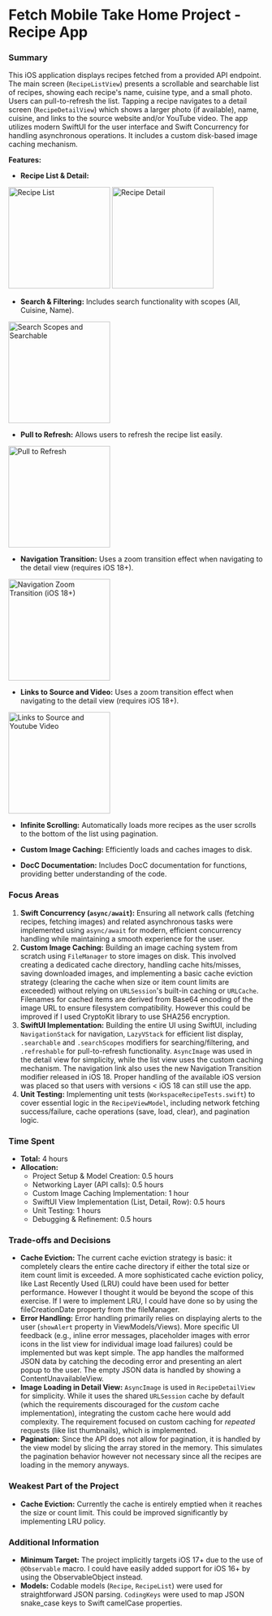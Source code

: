 # Fetch Mobile Take Home Project - Recipe App

### Summary

This iOS application displays recipes fetched from a provided API endpoint. The main screen (`RecipeListView`) presents a scrollable and searchable list of recipes, showing each recipe's name, cuisine type, and a small photo. Users can pull-to-refresh the list. Tapping a recipe navigates to a detail screen (`RecipeDetailView`) which shows a larger photo (if available), name, cuisine, and links to the source website and/or YouTube video. The app utilizes modern SwiftUI for the user interface and Swift Concurrency for handling asynchronous operations. It includes a custom disk-based image caching mechanism.

**Features:**

* **Recipe List & Detail:**

<img src="https://github.com/user-attachments/assets/f118b92d-aa6e-473a-bc56-1eaabf32465e" alt="Recipe List" width="200"> <img src="https://github.com/user-attachments/assets/b3175d48-0195-42b3-bd09-ca095ace7c45" alt="Recipe Detail" width="200">

* **Search & Filtering:** Includes search functionality with scopes (All, Cuisine, Name).
<img src="https://github.com/user-attachments/assets/9dff0be8-f378-4cb6-a1c0-8f1aca541c37" alt="Search Scopes and Searchable" width="200">

* **Pull to Refresh:** Allows users to refresh the recipe list easily.
<img src="https://github.com/user-attachments/assets/d6ed604c-146f-4589-8121-ae4b7e5c45a7" alt="Pull to Refresh" width="200">

* **Navigation Transition:** Uses a zoom transition effect when navigating to the detail view (requires iOS 18+).
<img src="https://github.com/user-attachments/assets/fcec4458-f762-4ec6-bdea-94ca4b7f1422" alt="Navigation Zoom Transition (iOS 18+)" width="200">

* **Links to Source and Video:** Uses a zoom transition effect when navigating to the detail view (requires iOS 18+).
<img src="https://github.com/user-attachments/assets/f9c769be-9ff3-44c2-bb5e-6db9b1cb667d" alt="Links to Source and Youtube Video" width="200">

* **Infinite Scrolling:** Automatically loads more recipes as the user scrolls to the bottom of the list using pagination.

* **Custom Image Caching:** Efficiently loads and caches images to disk.

* **DocC Documentation:** Includes DocC documentation for functions, providing better understanding of the code.   
### Focus Areas

1.  **Swift Concurrency (`async/await`):** Ensuring all network calls (fetching recipes, fetching images) and related asynchronous tasks were implemented using `async/await` for modern, efficient concurrency handling while maintaining a smooth experience for the user.
2.  **Custom Image Caching:** Building an image caching system from scratch using `FileManager` to store images on disk. This involved creating a dedicated cache directory, handling cache hits/misses, saving downloaded images, and implementing a basic cache eviction strategy (clearing the cache when size or item count limits are exceeded) without relying on `URLSession`'s built-in caching or `URLCache`. Filenames for cached items are derived from Base64 encoding of the image URL to ensure filesystem compatibility. However this could be improved if I used CryptoKit library to use SHA256 encryption.
3.  **SwiftUI Implementation:** Building the entire UI using SwiftUI, including `NavigationStack` for navigation, `LazyVStack` for efficient list display, `.searchable` and `.searchScopes` modifiers for searching/filtering, and `.refreshable` for pull-to-refresh functionality. `AsyncImage` was used in the detail view for simplicity, while the list view uses the custom caching mechanism. The navigation link also uses the new Navigation Transition modifier released in iOS 18. Proper handling of the available iOS version was placed so that users with versions < iOS 18 can still use the app.
5.  **Unit Testing:** Implementing unit tests (`WorkspaceRecipeTests.swift`) to cover essential logic in the `RecipeViewModel`, including network fetching success/failure, cache operations (save, load, clear), and pagination logic.

### Time Spent

* **Total:** 4 hours
* **Allocation:**
    * Project Setup & Model Creation: 0.5 hours
    * Networking Layer (API calls): 0.5 hours
    * Custom Image Caching Implementation: 1 hour
    * SwiftUI View Implementation (List, Detail, Row): 0.5 hours
    * Unit Testing: 1 hours
    * Debugging & Refinement: 0.5 hours

### Trade-offs and Decisions

* **Cache Eviction:** The current cache eviction strategy is basic: it completely clears the entire cache directory if either the total size or item count limit is exceeded. A more sophisticated cache eviction policy, like Last Recently Used (LRU) could have been used for better performance. However I thought it would be beyond the scope of this exercise. If I were to implement LRU, I could have done so by using the fileCreationDate property from the fileManager.
* **Error Handling:** Error handling primarily relies on displaying alerts to the user (`showAlert` property in ViewModels/Views). More specific UI feedback (e.g., inline error messages, placeholder images with error icons in the list view for individual image load failures) could be implemented but was kept simple. The app handles the malformed JSON data by catching the decoding error and presenting an alert popup to the user. The empty JSON data is handled by showing a ContentUnavailableView.
* **Image Loading in Detail View:** `AsyncImage` is used in `RecipeDetailView` for simplicity. While it uses the shared `URLSession` cache by default (which the requirements discouraged for the *custom* cache implementation), integrating the custom cache here would add complexity. The requirement focused on custom caching for *repeated* requests (like list thumbnails), which is implemented.
* **Pagination:** Since the API does not allow for pagination, it is handled by the view model by slicing the array stored in the memory. This simulates the pagination behavior however not necessary since all the recipes are loading in the memory anyways.
  
### Weakest Part of the Project

* **Cache Eviction:** Currently the cache is entirely emptied when it reaches the size or count limit. This could be improved significantly by implementing LRU policy.

### Additional Information

* **Minimum Target:** The project implicitly targets iOS 17+ due to the use of `@Observable` macro. I could have easily added support for iOS 16+ by using the ObservableObject instead.
* **Models:** Codable models (`Recipe`, `RecipeList`) were used for straightforward JSON parsing. `CodingKeys` were used to map JSON snake_case keys to Swift camelCase properties.
